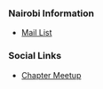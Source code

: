 ### Nairobi Information
* [Mail List](mailto:nairobi-chapter@owasp.org)

### Social Links
* [Chapter Meetup](https://www.meetup.com/owasp-nairobi-meetup-group/)


